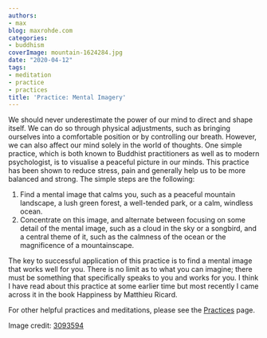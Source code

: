 ```yaml
---
authors:
- max
blog: maxrohde.com
categories:
- buddhism
coverImage: mountain-1624284.jpg
date: "2020-04-12"
tags:
- meditation
- practice
- practices
title: 'Practice: Mental Imagery'
---
```


We should never underestimate the power of our mind to direct and shape itself. We can do so through physical adjustments, such as bringing ourselves into a comfortable position or by controlling our breath. However, we can also affect our mind solely in the world of thoughts. One simple practice, which is both known to Buddhist practitioners as well as to modern psychologist, is to visualise a peaceful picture in our minds. This practice has been shown to reduce stress, pain and generally help us to be more balanced and strong. The simple steps are the following:

1. Find a mental image that calms you, such as a peaceful mountain landscape, a lush green forest, a well-tended park, or a calm, windless ocean.
2. Concentrate on this image, and alternate between focusing on some detail of the mental image, such as a cloud in the sky or a songbird, and a central theme of it, such as the calmness of the ocean or the magnificence of a mountainscape.

The key to successful application of this practice is to find a mental image that works well for you. There is no limit as to what you can imagine; there must be something that specifically speaks to you and works for you. I think I have read about this practice at some earlier time but most recently I came across it in the book Happiness by Matthieu Ricard.

For other helpful practices and meditations, please see the [Practices](https://spearoflight.wordpress.com/practices/) page.

Image credit: [3093594](https://pixabay.com/photos/mountain-water-landscape-1624284/)